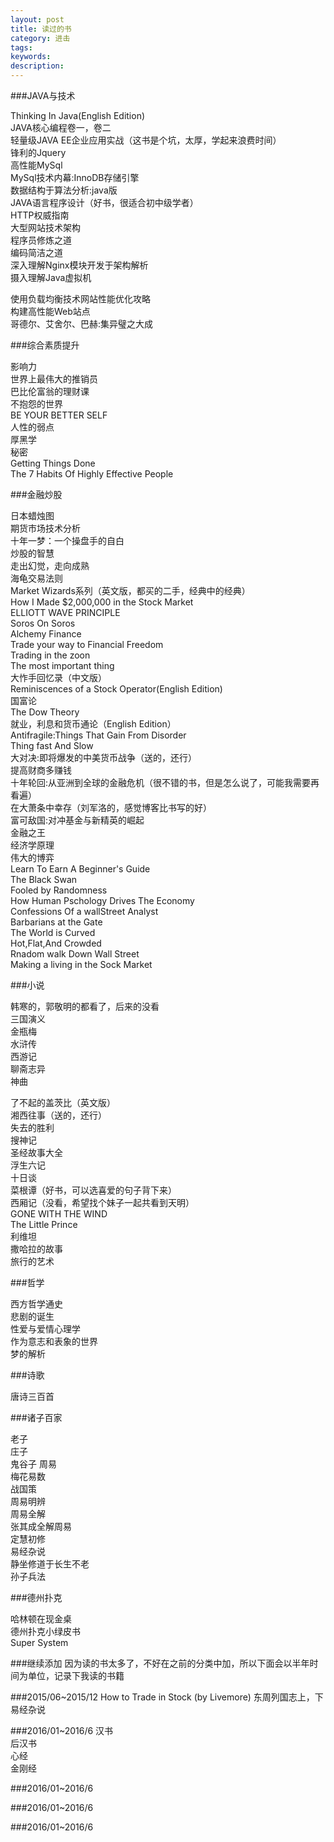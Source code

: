 ```yaml
---
layout: post
title: 读过的书
category: 进击
tags: 
keywords: 
description: 
---
```


###JAVA与技术

Thinking In Java(English Edition)		  
JAVA核心编程卷一，卷二		  
轻量级JAVA EE企业应用实战（这书是个坑，太厚，学起来浪费时间）		
锋利的Jquery		
高性能MySql		
MySql技术内幕:InnoDB存储引擎		
数据结构于算法分析:java版		
JAVA语言程序设计（好书，很适合初中级学者）		
HTTP权威指南		
大型网站技术架构		
程序员修炼之道		
编码简洁之道		
深入理解Nginx模块开发于架构解析		
摄入理解Java虚拟机		

使用负载均衡技术网站性能优化攻略		
构建高性能Web站点		
哥德尔、艾舍尔、巴赫:集异璧之大成		

###综合素质提升

影响力		
世界上最伟大的推销员		
巴比伦富翁的理财课		
不抱怨的世界		
BE YOUR BETTER SELF		
人性的弱点		
厚黑学		
秘密		
Getting Things Done		
The 7 Habits Of Highly Effective People		



###金融炒股



日本蜡烛图		
期货市场技术分析		
十年一梦：一个操盘手的自白		
炒股的智慧		
走出幻觉，走向成熟		
海龟交易法则		
Market Wizards系列（英文版，都买的二手，经典中的经典）		
How I Made $2,000,000 in the Stock Market		
ELLIOTT WAVE PRINCIPLE		
Soros On Soros		
Alchemy Finance		
Trade your way to Financial Freedom		
Trading in the zoon		
The most important thing		
大怍手回忆录（中文版）		
Reminiscences of a Stock Operator(English Edition)		
国富论		
The Dow Theory		
就业，利息和货币通论（English Edition）		
Antifragile:Things That Gain From Disorder		
Thing fast And Slow		
大对决:即将爆发的中美货币战争（送的，还行）		
提高财商多赚钱		
十年轮回:从亚洲到全球的金融危机（很不错的书，但是怎么说了，可能我需要再看遍）		
在大萧条中幸存（刘军洛的，感觉博客比书写的好）		
富可敌国:对冲基金与新精英的崛起		
金融之王	
经济学原理		
伟大的博弈		
Learn To Earn A Beginner's Guide		
The Black Swan		
Fooled by Randomness		
How Human Pschology Drives The Economy		
Confessions Of a wallStreet Analyst		
Barbarians at the Gate		
The World is Curved		
Hot,Flat,And Crowded		
Rnadom walk Down Wall Street		
Making a living in the Sock Market		


###小说


韩寒的，郭敬明的都看了，后来的没看		
三国演义		
金瓶梅		
水浒传		
西游记		
聊斋志异		
神曲		


了不起的盖茨比（英文版）		
湘西往事（送的，还行）		
失去的胜利		
搜神记		
圣经故事大全		
浮生六记		
十日谈		
菜根谭（好书，可以选喜爱的句子背下来）		
西厢记（没看，希望找个妹子一起共看到天明）		
GONE WITH THE WIND		
The Little Prince		
利维坦		
撒哈拉的故事		
旅行的艺术		



###哲学

西方哲学通史		
悲剧的诞生		
性爱与爱情心理学		
作为意志和表象的世界		
梦的解析		





###诗歌

	
唐诗三百首	


###诸子百家	


老子	
庄子	
鬼谷子	
周易	
梅花易数		
战国策		
周易明辨		
周易全解		
张其成全解周易		
定慧初修		
易经杂说		
静坐修道于长生不老		
孙子兵法		


###德州扑克


哈林顿在现金桌		
德州扑克小绿皮书		
Super System		

###继续添加
因为读的书太多了，不好在之前的分类中加，所以下面会以半年时间为单位，记录下我读的书籍

###2015/06~2015/12
How to Trade in Stock (by Livemore)
东周列国志上，下		
易经杂说		

###2016/01~2016/6
汉书		
后汉书		
心经		
金刚经		



###2016/01~2016/6



###2016/01~2016/6



###2016/01~2016/6
